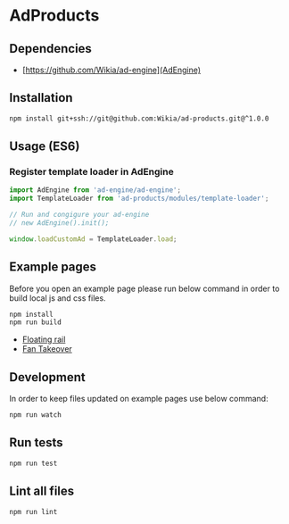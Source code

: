 # AdProducts

## Dependencies

* [https://github.com/Wikia/ad-engine](AdEngine)

## Installation

```bash
npm install git+ssh://git@github.com:Wikia/ad-products.git@^1.0.0
```

## Usage (ES6)

### Register template loader in AdEngine

```javascript
import AdEngine from 'ad-engine/ad-engine';
import TemplateLoader from 'ad-products/modules/template-loader';

// Run and congigure your ad-engine
// new AdEngine().init();

window.loadCustomAd = TemplateLoader.load;

```

## Example pages

Before you open an example page please run below command in order to build local js and css files.

```bash
npm install
npm run build
```

* [Floating rail](examples/templates/floating-rail)
* [Fan Takeover](examples/templates/uap)

## Development

In order to keep files updated on example pages use below command:

```bash
npm run watch
```

## Run tests

```bash
npm run test
```

## Lint all files

```bash
npm run lint
```
